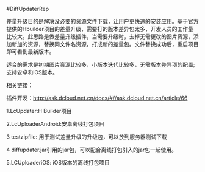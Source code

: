 #DiffUpdaterRep


差量升级目的是解决没必要的资源文件下载，让用户更快速的安装应用。基于官方提供的Hbuilder项目的差量升级，需要打的版本差异包太多，开发人员的工作量比较大。此思路是做差量升级插件，当需要升级时，去掉无需更改的图片资源，添加新加的资源，替换同文件名资源，打成新的差量包。文件替换成功后，重启项目即可看到最新版本。

适合的需求是初期图片资源比较多，小版本迭代比较多，无需版本差异项的配置;支持安卓和iOS版本。

相关链接：

  插件开发：http://ask.dcloud.net.cn/docs/#//ask.dcloud.net.cn/article/66



1.LcUpdater:H Builder项目

2.LcUploaderAndroid:安卓离线打包项目

3 testzipfile: 用于测试差量升级的升级包，可以放到服务器测试下载

4 diffupdater.jar引用的jar包，可以配合离线打包引入的jar包一起使用。

5.LCUploaderiOS: iOS版本的离线打包项目